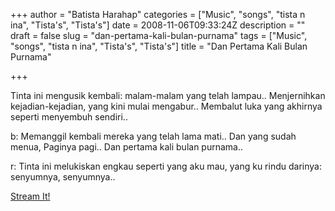 +++
author = "Batista Harahap"
categories = ["Music", "songs", "tista n ina", "Tista's", "Tista's"]
date = 2008-11-06T09:33:24Z
description = ""
draft = false
slug = "dan-pertama-kali-bulan-purnama"
tags = ["Music", "songs", "tista n ina", "Tista's", "Tista's"]
title = "Dan Pertama Kali Bulan Purnama"

+++


Tinta ini mengusik kembali:
malam-malam yang telah lampau..
Menjernihkan kejadian-kejadian,
yang kini mulai mengabur..
Membalut luka yang akhirnya
seperti menyembuh sendiri..

b:
Memanggil kembali mereka
yang telah lama mati..
Dan yang sudah menua,
Paginya pagi..
Dan pertama kali bulan purnama..

r:
Tinta ini melukiskan engkau
seperti yang aku mau,
yang ku rindu darinya:
senyumnya, senyumnya..

<a href="http://www.archive.org/download/12.TistaNIna-DanPertamaKaliBulanPurnama/12.TistaNIna-DanPertamaKaliBulanPurnama.mp3">Stream It!</a>